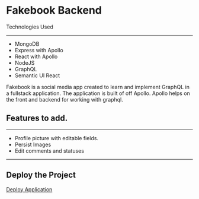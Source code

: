 # Fakebook Backend

Technologies Used

---

- MongoDB
- Express with Apollo
- React with Apollo
- NodeJS
- GraphQL
- Semantic UI React

Fakebook is a social media app created to learn and implement GraphQL in a fullstack application. The application is built of off Apollo. Apollo helps on the front and backend for working with graphql.

## Features to add.

---

- Profile picture with editable fields.
- Persist Images
- Edit comments and statuses

---


## Deploy the Project


[Deploy Application](https://fakebook-ql.herokuapp.com/)
